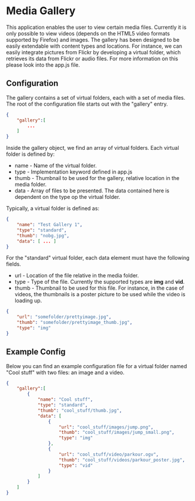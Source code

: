 Media Gallery
=============

This application enables the user to view certain media files. Currently it is only 
possible to view videos (depends on the HTML5 video formats supported by Firefox) and images. The gallery has been designed to be easily extendable
with content types and locations. For instance, we can easily integrate pictures from 
Flickr by developing a virtual folder, which retrieves its data from Flickr or audio files.
For more information on this please look into the app.js file.

Configuration
-------------
The gallery contains a set of virtual folders, each with a set of media files. The root
of the configuration file starts out with the "gallery" entry.
``` json
{
    "gallery":[
        ...
    ]
}
```
Inside the gallery object, we find an array of virtual folders. Each virtual folder is 
defined by:
* name - Name of the virtual folder. 
* type - Implementation keyword defined in app.js 
* thumb - Thumbnail to be used for the gallery, relative location in the media folder.
* data - Array of files to be presented. The data contained here is dependent on the type
op the virtual folder.

Typically, a virtual folder is defined as:
``` json
{
    "name": "Test Gallery 1",
    "type": "standard",
    "thumb": "nobg.jpg",
    "data": [ ... ]
}
```

For the "standard" virtual folder, each data element must have the following fields.
* url - Location of the file relative in the media folder.
* type - Type of the file. Currently the supported types are **img** and **vid**.
* thumb - Thumbnail to be used for this file. For instance, in the case of videos, the thumbnails is a poster
picture to be used while the video is loading up.

``` json
{
    "url": "somefolder/prettyimage.jpg",
    "thumb": "somefolder/prettyimage_thumb.jpg",
    "type": "img"
}
```

Example Config
---------------------
Below you can find an example configuration file for a virtual folder named "Cool stuff" with two files: an image and a video.

``` json
{
    "gallery":[
        {
            "name": "Cool stuff",
            "type": "standard",
            "thumb": "cool_stuff/thumb.jpg",
            "data": [
                {
                    "url": "cool_stuff/images/jump.png",
                    "thumb": "cool_stuff/images/jump_small.png",
                    "type": "img"
                },
                {
                    "url": "cool_stuff/video/parkour.ogv",
                    "thumb": "cool_stuff/videos/parkour_poster.jpg",
                    "type": "vid"
                }
            ]
        }
    ]
}
```



